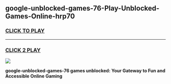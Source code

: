 
## google-unblocked-games-76-Play-Unblocked-Games-Online-hrp70
<h3>
<a href="https://premium76.site?title=google-unblocked-games-76&ref=24A">CLICK TO PLAY</a></h3>
<hr>

<h3>
<a href="https://premium76.site?title=google-unblocked-games-76&ref=24A">CLICK 2 PLAY</a>
  
</h3>

<a href="https://premium76.site?title=google-unblocked-games-76&ref=24A"><img src="https://clearcache.store/games.png"></a>


**google-unblocked-games-76 games unblocked: Your Gateway to Fun and Accessible Online Gaming**
